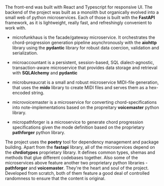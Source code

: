 The front-end was built with React and Typescript for responsive UI.
The backend of the project was built as a monolith but organically evolved into a small web of python microservices. Each of those is built with the **FastAPI** framework, as it is lightweight, really fast, and refreshingly convenient to work with.

- microfunkhaus is the facade/gateway microservice. It orchestrates the chord-progression generation pipeline asynchronously with the **aiohttp** library using the **pydantic** library for robust data coercion, validation and serialization.

- microaccountant is a persistent, session-based, SQL dialect-agnostic, transaction-aware microservice that provides data storage and retrieval with **SQLAlchemy** and **pydantic**

- microbureaucrat is a small and robust microservice MIDI-file generation, that uses the **mido** library to create MIDI files and serves them as a hex-encoded string.

- microvoicemaster is a microservice for converting chord-specifications into note-implementations based on the propreitary **voicemaster** python library.

- micropathforger is a microservice to generate chord progression specifications given the mode definition based on the proprietary **pathforger** python library.

The project uses the **poetry** tool for dependency management and package building.
Apart from the **fastapi** library, all of the microservices depend on the **chrdiotypes** proprietary library. It defines common types, shemas and methods that glue different codebases together.
Also some of the microservices above feature another two proprietary python libraries - **pathforger** and **voicemaster**. They're the heart and soul of the project. Developed from scratch, both of them feature a good deal of controlled randomness to ensure that the content is original.